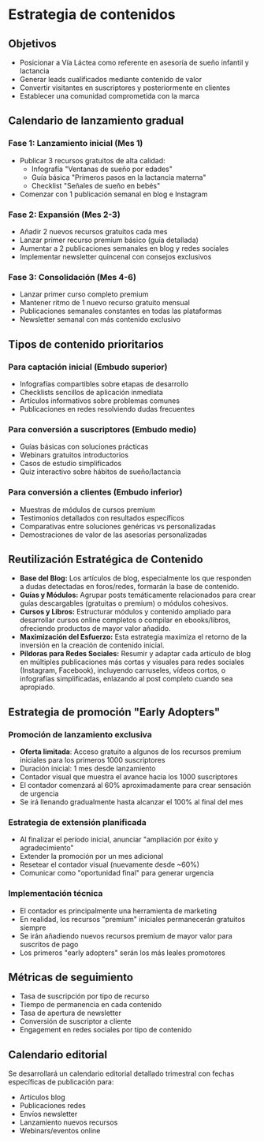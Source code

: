 # Estrategia de contenidos

## Objetivos
- Posicionar a Vía Láctea como referente en asesoría de sueño infantil y lactancia
- Generar leads cualificados mediante contenido de valor
- Convertir visitantes en suscriptores y posteriormente en clientes
- Establecer una comunidad comprometida con la marca

## Calendario de lanzamiento gradual

### Fase 1: Lanzamiento inicial (Mes 1)
- Publicar 3 recursos gratuitos de alta calidad:
  - Infografía "Ventanas de sueño por edades"
  - Guía básica "Primeros pasos en la lactancia materna"
  - Checklist "Señales de sueño en bebés"
- Comenzar con 1 publicación semanal en blog e Instagram

### Fase 2: Expansión (Mes 2-3)
- Añadir 2 nuevos recursos gratuitos cada mes
- Lanzar primer recurso premium básico (guía detallada)
- Aumentar a 2 publicaciones semanales en blog y redes sociales
- Implementar newsletter quincenal con consejos exclusivos

### Fase 3: Consolidación (Mes 4-6)
- Lanzar primer curso completo premium
- Mantener ritmo de 1 nuevo recurso gratuito mensual
- Publicaciones semanales constantes en todas las plataformas
- Newsletter semanal con más contenido exclusivo

## Tipos de contenido prioritarios

### Para captación inicial (Embudo superior)
- Infografías compartibles sobre etapas de desarrollo
- Checklists sencillos de aplicación inmediata
- Artículos informativos sobre problemas comunes
- Publicaciones en redes resolviendo dudas frecuentes

### Para conversión a suscriptores (Embudo medio)
- Guías básicas con soluciones prácticas
- Webinars gratuitos introductorios
- Casos de estudio simplificados
- Quiz interactivo sobre hábitos de sueño/lactancia

### Para conversión a clientes (Embudo inferior)
- Muestras de módulos de cursos premium
- Testimonios detallados con resultados específicos
- Comparativas entre soluciones genéricas vs personalizadas
- Demostraciones de valor de las asesorías personalizadas

## Reutilización Estratégica de Contenido
- **Base del Blog:** Los artículos de blog, especialmente los que responden a dudas detectadas en foros/redes, formarán la base de contenido.
- **Guías y Módulos:** Agrupar posts temáticamente relacionados para crear guías descargables (gratuitas o premium) o módulos cohesivos.
- **Cursos y Libros:** Estructurar módulos y contenido ampliado para desarrollar cursos online completos o compilar en ebooks/libros, ofreciendo productos de mayor valor añadido.
- **Maximización del Esfuerzo:** Esta estrategia maximiza el retorno de la inversión en la creación de contenido inicial.
- **Píldoras para Redes Sociales:** Resumir y adaptar cada artículo de blog en múltiples publicaciones más cortas y visuales para redes sociales (Instagram, Facebook), incluyendo carruseles, vídeos cortos, o infografías simplificadas, enlazando al post completo cuando sea apropiado.

## Estrategia de promoción "Early Adopters"

### Promoción de lanzamiento exclusiva
- **Oferta limitada**: Acceso gratuito a algunos de los recursos premium iniciales para los primeros 1000 suscriptores
- Duración inicial: 1 mes desde lanzamiento
- Contador visual que muestra el avance hacia los 1000 suscriptores
- El contador comenzará al 60% aproximadamente para crear sensación de urgencia
- Se irá llenando gradualmente hasta alcanzar el 100% al final del mes

### Estrategia de extensión planificada
- Al finalizar el período inicial, anunciar "ampliación por éxito y agradecimiento"
- Extender la promoción por un mes adicional
- Resetear el contador visual (nuevamente desde ~60%)
- Comunicar como "oportunidad final" para generar urgencia

### Implementación técnica
- El contador es principalmente una herramienta de marketing
- En realidad, los recursos "premium" iniciales permanecerán gratuitos siempre
- Se irán añadiendo nuevos recursos premium de mayor valor para suscritos de pago
- Los primeros "early adopters" serán los más leales promotores

## Métricas de seguimiento
- Tasa de suscripción por tipo de recurso
- Tiempo de permanencia en cada contenido
- Tasa de apertura de newsletter
- Conversión de suscriptor a cliente
- Engagement en redes sociales por tipo de contenido

## Calendario editorial
Se desarrollará un calendario editorial detallado trimestral con fechas específicas de publicación para:
- Artículos blog
- Publicaciones redes
- Envíos newsletter
- Lanzamiento nuevos recursos
- Webinars/eventos online
